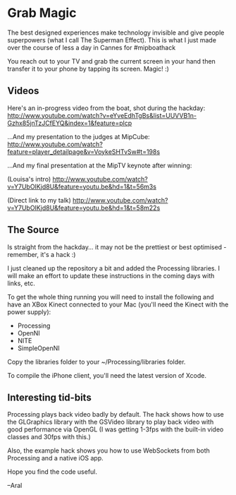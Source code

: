 Grab Magic
==========

The best designed experiences make technology invisible and give people superpowers (what I call The Superman Effect). This is what I just made over the course of less a day in Cannes for #mipboathack 

You reach out to your TV and grab the current screen in your hand then transfer it to your phone by tapping its screen. Magic! :)

Videos
------

Here's an in-progress video from the boat, shot during the hackday: 
http://www.youtube.com/watch?v=eYveEdhTgBs&list=UUVVB1n-Gzhx85jnTzJCfEYQ&index=1&feature=plcp

…And my presentation to the judges at MipCube:
http://www.youtube.com/watch?feature=player_detailpage&v=VoykeSHTvSw#t=198s

…And my final presentation at the MipTV keynote after winning:

(Louisa's intro) http://www.youtube.com/watch?v=Y7UbOIKjd8U&feature=youtu.be&hd=1&t=56m3s 

(Direct link to my talk) http://www.youtube.com/watch?v=Y7UbOIKjd8U&feature=youtu.be&hd=1&t=58m22s

The Source
----------

Is straight from the hackday… it may not be the prettiest or best optimised - remember, it's a hack :)  

I just cleaned up the repository a bit and added the Processing libraries. I will make an effort to update these instructions in the coming days with links, etc.

To get the whole thing running you will need to install the following and have an XBox Kinect connected to your Mac (you'll need the Kinect with the power supply):

* Processing
* OpenNI
* NITE
* SimpleOpenNI

Copy the libraries folder to your ~/Processing/libraries folder.

To compile the iPhone client, you'll need the latest version of Xcode.

Interesting tid-bits
--------------------

Processing plays back video badly by default. The hack shows how to use the GLGraphics library with the GSVideo library to play back video with good performance via OpenGL (I was getting 1-3fps with the built-in video classes and 30fps with this.)

Also, the example hack shows you how to use WebSockets from both Processing  and a native iOS app.

Hope you find the code useful.

–Aral



